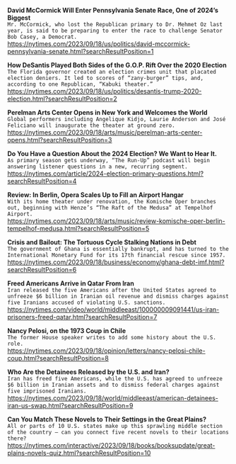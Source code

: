**David McCormick Will Enter Pennsylvania Senate Race, One of 2024’s Biggest**\
`Mr. McCormick, who lost the Republican primary to Dr. Mehmet Oz last year, is said to be preparing to enter the race to challenge Senator Bob Casey, a Democrat.`\
https://nytimes.com/2023/09/18/us/politics/david-mccormick-pennsylvania-senate.html?searchResultPosition=1

**How DeSantis Played Both Sides of the G.O.P. Rift Over the 2020 Election**\
`The Florida governor created an election crimes unit that placated election deniers. It led to scores of “zany-burger” tips, and, according to one Republican, “Kabuki theater.”`\
https://nytimes.com/2023/09/18/us/politics/desantis-trump-2020-election.html?searchResultPosition=2

**Perelman Arts Center Opens in New York and Welcomes the World**\
`Global performers including Angelique Kidjo, Laurie Anderson and José Feliciano will inaugurate the theater at ground zero.`\
https://nytimes.com/2023/09/18/arts/music/perelman-arts-center-opens.html?searchResultPosition=3

**Do You Have a Question About the 2024 Election? We Want to Hear It.**\
`As primary season gets underway, “The Run-Up” podcast will begin answering listener questions in a new, recurring segment.`\
https://nytimes.com/article/2024-election-primary-questions.html?searchResultPosition=4

**Review: In Berlin, Opera Scales Up to Fill an Airport Hangar**\
`With its home theater under renovation, the Komische Oper branches out, beginning with Henze’s “The Raft of the Medusa” at Tempelhof Airport.`\
https://nytimes.com/2023/09/18/arts/music/review-komische-oper-berlin-tempelhof-medusa.html?searchResultPosition=5

**Crisis and Bailout: The Tortuous Cycle Stalking Nations in Debt**\
`The government of Ghana is essentially bankrupt, and has turned to the International Monetary Fund for its 17th financial rescue since 1957.`\
https://nytimes.com/2023/09/18/business/economy/ghana-debt-imf.html?searchResultPosition=6

**Freed Americans Arrive in Qatar From Iran**\
`Iran released the five Americans after the United States agreed to unfreeze $6 billion in Iranian oil revenue and dismiss charges against five Iranians accused of violating U.S. sanctions.`\
https://nytimes.com/video/world/middleeast/100000009091441/us-iran-prisoners-freed-qatar.html?searchResultPosition=7

**Nancy Pelosi, on the 1973 Coup in Chile**\
`The former House speaker writes to add some history about the U.S. role.`\
https://nytimes.com/2023/09/18/opinion/letters/nancy-pelosi-chile-coup.html?searchResultPosition=8

**Who Are the Detainees Released by the U.S. and Iran?**\
`Iran has freed five Americans, while the U.S. has agreed to unfreeze $6 billion in Iranian assets and to dismiss federal charges against five imprisoned Iranians.`\
https://nytimes.com/2023/09/18/world/middleeast/american-detainees-iran-us-swap.html?searchResultPosition=9

**Can You Match These Novels to Their Settings in the Great Plains?**\
`All or parts of 10 U.S. states make up this sprawling middle section of the country — can you connect five recent novels to their locations there?`\
https://nytimes.com/interactive/2023/09/18/books/booksupdate/great-plains-novels-quiz.html?searchResultPosition=10


